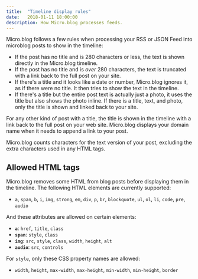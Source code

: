 ```yaml
---
title:  "Timeline display rules"
date:   2018-01-11 18:00:00
description: How Micro.blog processes feeds.
---
```


Micro.blog follows a few rules when processing your RSS or JSON Feed into microblog posts to show in the timeline:

* If the post has no title and is 280 characters or less, the text is shown directly in the Micro.blog timeline.
* If the post has no title and is _over_ 280 characters, the text is truncated with a link back to the full post on your site.
* If there's a title and it looks like a date or number, Micro.blog ignores it, as if there were no title. It then tries to show the text in the timeline.
* If there's a title but the entire post text is actually just a photo, it uses the title but also shows the photo inline. If there is a title, text, and photo, only the title is shown and linked back to your site.

For any other kind of post with a title, the title is shown in the timeline with a link back to the full post on your web site. Micro.blog displays your domain name when it needs to append a link to your post.

Micro.blog counts characters for the text version of your post, excluding the extra characters used in any HTML tags.

## Allowed HTML tags

Micro.blog removes some HTML from blog posts before displaying them in the timeline. The following HTML elements are currently supported:

* `a`, `span`, `b`, `i`, `img`, `strong`, `em`, `div`, `p`, `br`, `blockquote`, `ul`, `ol`, `li`, `code`, `pre`, `audio`

And these attributes are allowed on certain elements:

* **`a`**: `href`, `title`, `class`
* **`span`**: `style`, `class`
* **`img`**: `src`, `style`, `class`, `width`, `height`, `alt`
* **`audio`**: `src`, `controls`

For `style`, only these CSS property names are allowed:

* `width`, `height`, `max-width`, `max-height`, `min-width`, `min-height`, `border`
